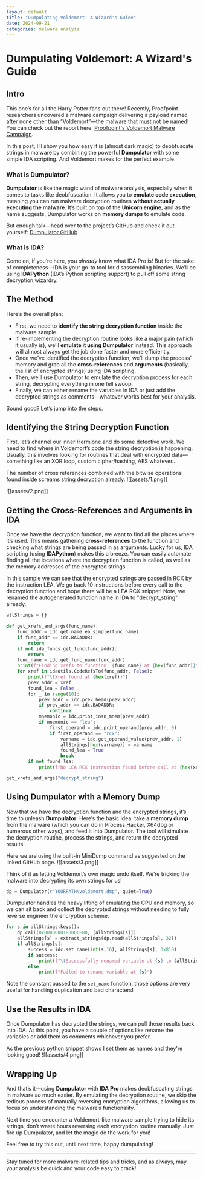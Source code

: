 ```yaml
---
layout: default
title: "Dumpulating Voldemort: A Wizard's Guide"
date: 2024-09-21
categories: malware analyis
---
```


# Dumpulating Voldemort: A Wizard's Guide

## Intro

This one’s for all the Harry Potter fans out there! 
Recently, Proofpoint researchers uncovered a malware campaign delivering a payload named after none other than “Voldemort”—the malware that must not be named! You can check out the report here: [Proofpoint's Voldemort Malware Campaign](https://www.proofpoint.com/us/blog/threat-insight/malware-must-not-be-named-suspected-espionage-campaign-delivers-voldemort). 

In this post, I’ll show you how easy it is (almost dark magic) to deobfuscate strings in malware by combining the powerful **Dumpulator** with some simple IDA scripting. And Voldemort makes for the perfect example.

### What is Dumpulator?

**Dumpulator** is like the magic wand of malware analysis, especially when it comes to tasks like deobfuscation. It allows you to **emulate code execution**, meaning you can run malware decryption routines **without actually executing the malware**. It’s built on top of the **Unicorn engine**, and as the name suggests, Dumpulator works on **memory dumps** to emulate code. 

But enough talk—head over to the project’s GitHub and check it out yourself: [Dumpulator GitHub](https://github.com/mrexodia/dumpulator)

### What is IDA?

Come on, if you’re here, you *already* know what IDA Pro is! But for the sake of completeness—IDA is your go-to tool for disassembling binaries. We’ll be using **IDAPython** (IDA’s Python scripting support) to pull off some string decryption wizardry.

## The Method

Here’s the overall plan: 
- First, we need to **identify the string decryption function** inside the malware sample. 
- If re-implementing the decryption routine looks like a major pain (which it usually is), we’ll **emulate it using Dumpulator** instead. This approach will almost always get the job done faster and more efficiently.
- Once we’ve identified the decryption function, we’ll dump the process' memory and grab all the **cross-references** and **arguments** (basically, the list of encrypted strings) using IDA scripting.
- Then, we’ll use Dumpulator to emulate the decryption process for each string, decrypting everything in one fell swoop.
- Finally, we can either rename the variables in IDA or just add the decrypted strings as comments—whatever works best for your analysis.

Sound good? Let’s jump into the steps.

## Identifying the String Decryption Function

First, let’s channel our inner Hermione and do some detective work. We need to find where in Voldemort’s code the string decryption is happening. Usually, this involves looking for routines that deal with encrypted data—something like an XOR loop, custom cipher/hashing, AES whatever...

The number of cross references combined with the bitwise operations found inside screams string decryption already.
![[assets/1.png]]

![[assets/2.png]]

## Getting the Cross-References and Arguments in IDA

Once we have the decryption function, we want to find all the places where it’s used. This means gathering **cross-references** to the function and checking what strings are being passed in as arguments. Lucky for us, IDA scripting (using **IDAPython**) makes this a breeze. You can easily automate finding all the locations where the decryption function is called, as well as the memory addresses of the encrypted strings.

In this sample we can see that the encrypted strings are passed in RCX by the instruction LEA. We go back 10 instructions before every call to the decryption function and hope there will be a LEA RCX snippet! Note, we renamed the autogenerated function name in IDA to "decrypt_string" already.

```python
allStrings = {}

def get_xrefs_and_args(func_name):
	func_addr = idc.get_name_ea_simple(func_name)
	if func_addr == idc.BADADDR:
		return
	if not ida_funcs.get_func(func_addr):
		return
	func_name = idc.get_func_name(func_addr)
	print(f"Finding xrefs to function: {func_name} at {hex(func_addr)}")
	for xref in idautils.CodeRefsTo(func_addr, False):
		print(f"\tXref found at {hex(xref)}")
		prev_addr = xref
		found_lea = False
		for _ in range(10):              
			prev_addr = idc.prev_head(prev_addr)
			if prev_addr == idc.BADADDR:
				continue
			mnemonic = idc.print_insn_mnem(prev_addr)
			if mnemonic == "lea":
				first_operand = idc.print_operand(prev_addr, 0)
				if first_operand == "rcx":
					varname = idc.get_operand_value(prev_addr, 1)
					allStrings[hex(varname)] = varname
					found_lea = True
					break
		if not found_lea:
			print(f"No LEA RCX instruction found before call at {hex(xref)}")

get_xrefs_and_args("decrypt_string")  
```

## Using Dumpulator with a Memory Dump

Now that we have the decryption function and the encrypted strings, it’s time to unleash **Dumpulator**. Here’s the basic idea: take a **memory dump** from the malware (which you can do in Process Hacker, X64dbg or numerous other ways), and feed it into Dumpulator. The tool will simulate the decryption routine, process the strings, and return the decrypted results.

Here we are using the built-in MiniDump command as suggested on the linked GitHub page.
![[assets/3.png]]

Think of it as letting Voldemort’s own magic undo itself. We’re tricking the malware into decrypting its own strings for us!
```python
dp = Dumpulator(r"YOURPATH\voldemort.dmp", quiet=True)
```

Dumpulator handles the heavy lifting of emulating the CPU and memory, so we can sit back and collect the decrypted strings without needing to fully reverse engineer the encryption scheme.
```python
for s in allStrings.keys():
    dp.call(0x000000018000CE80, [allStrings[s]])
    allStrings[s] = extract_strings(dp.read(allStrings[s], 32))
    if allStrings[s]:
        success = idc.set_name(int(s,16), allStrings[s], 0x810)
        if success:
            print(f"\tSuccessfully renamed variable at {s} to {allStrings[s]}")
        else:
            print(f"Failed to rename variable at {s}")
```
Note the constant passed to the `set_name` function, those options are very useful for handling duplication and bad characters!

## Use the Results in IDA

Once Dumpulator has decrypted the strings, we can pull those results back into IDA. At this point, you have a couple of options like rename the variables or add them as comments whichever you prefer.

As the previous python snippet shows I set them as names and they're looking good!
![[assets/4.png]]

## Wrapping Up

And that’s it—using **Dumpulator** with **IDA Pro** makes deobfuscating strings in malware *so* much easier. By emulating the decryption routine, we skip the tedious process of manually reversing encryption algorithms, allowing us to focus on understanding the malware’s functionality.

Next time you encounter a Voldemort-like malware sample trying to hide its strings, don’t waste hours reversing each encryption routine manually. Just fire up Dumpulator, and let the magic do the work for you!

Feel free to try this out, until next time, happy dumpulating! 

--- 

Stay tuned for more malware-related tips and tricks, and as always, may your analysis be quick and your code easy to crack!
